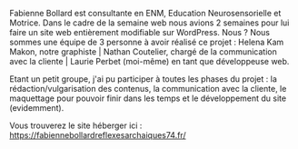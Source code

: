 Fabienne Bollard est consultante en ENM, Education Neurosensorielle et Motrice. Dans le cadre de la semaine web nous avions 2 semaines pour lui faire un site web entièrement modifiable sur WordPress. 
Nous ? Nous sommes une équipe de 3 personne à avoir réalisé ce projet : Helena Kam Makon, notre graphiste | Nathan Coutelier, chargé de la communication avec la cliente | Laurie Perbet (moi-même) en tant que développeuse web.

Etant un petit groupe, j'ai pu participer à toutes les phases du projet : la rédaction/vulgarisation des contenus, la communication avec la cliente, le maquettage pour pouvoir finir dans les temps et le développement du site (evidemment).



Vous trouverez le site héberger ici :
https://fabiennebollardreflexesarchaiques74.fr/
